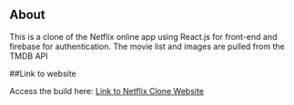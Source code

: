


## About

This is a clone of the Netflix online app using React.js for front-end and firebase for authentication.
The movie list and images are pulled from the TMDB API

##Link to website

Access the build here:
[Link to Netflix Clone Website](netflix-clone-c3864.web.app)
